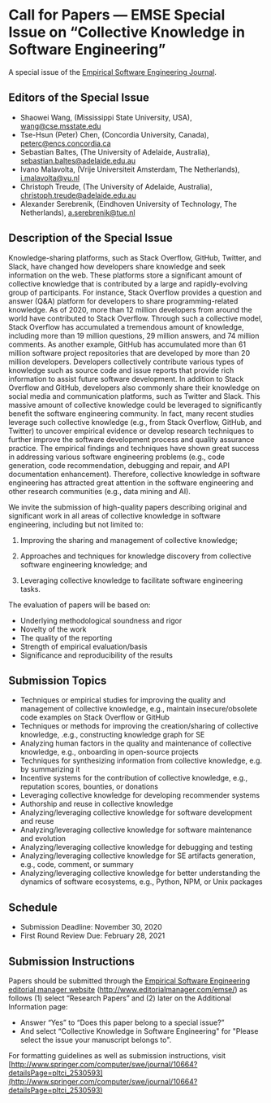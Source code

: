 # Call for Papers — EMSE Special Issue on “Collective Knowledge in Software Engineering”

A special issue of the [Empirical Software Engineering Journal](http://www.springer.com/computer/swe/journal/10664).

## Editors of the Special Issue

- Shaowei Wang, (Mississippi State University, USA), wang@cse.msstate.edu
- Tse-Hsun (Peter) Chen, (Concordia University, Canada), peterc@encs.concordia.ca
- Sebastian Baltes, (The University of Adelaide, Australia), sebastian.baltes@adelaide.edu.au
- Ivano Malavolta, (Vrije Universiteit Amsterdam, The Netherlands), i.malavolta@vu.nl
- Christoph Treude, (The University of Adelaide, Australia), christoph.treude@adelaide.edu.au
- Alexander Serebrenik, (Eindhoven University of Technology, The Netherlands), a.serebrenik@tue.nl

## Description of the Special Issue
Knowledge-sharing platforms, such as Stack Overflow, GitHub, Twitter, and Slack, have changed how developers share knowledge and seek information on the web. These platforms store a significant amount of collective knowledge that is contributed by a large and rapidly-evolving group of participants. For instance, Stack Overflow provides a question and answer (Q&A) platform for developers to share programming-related knowledge. As of 2020, more than 12 million developers from around the world have contributed to Stack Overflow. Through such a collective model, Stack Overflow has accumulated a tremendous amount of knowledge, including more than 19 million questions, 29 million answers, and 74 million comments. As another example, GitHub has accumulated more than 61 million software project repositories that are developed by more than 20 million developers. Developers collectively contribute various types of knowledge such as source code and issue reports that provide rich information to assist future software development. In addition to Stack Overflow and GitHub, developers also commonly share their knowledge on social media and communication platforms, such as Twitter and Slack. This massive amount of collective knowledge could be leveraged to significantly benefit the software engineering community. In fact, many recent studies leverage such collective knowledge (e.g., from Stack Overflow, GitHub, and Twitter) to uncover empirical evidence or develop research techniques to further improve the software development process and quality assurance practice. The empirical findings and techniques have shown great success in addressing various software engineering problems (e.g., code generation, code recommendation, debugging and repair, and API documentation enhancement). Therefore, collective knowledge in software engineering has attracted great attention in the software engineering and other research communities (e.g., data mining and AI).

We invite the submission of high-quality papers describing original and significant work in all areas of collective knowledge in software engineering, including but not limited to:

1) Improving the sharing and management of collective knowledge;

2) Approaches and techniques for knowledge discovery from collective software engineering knowledge; and

3) Leveraging collective knowledge to facilitate software engineering tasks.

The evaluation of papers will be based on:
- Underlying methodological soundness and rigor
- Novelty of the work
- The quality of the reporting
- Strength of empirical evaluation/basis
- Significance and reproducibility of the results

## Submission Topics
-   Techniques or empirical studies for improving the quality and management of collective knowledge, e.g., maintain insecure/obsolete code examples on Stack Overflow or GitHub
-   Techniques or methods for improving the creation/sharing of collective knowledge, .e.g., constructing knowledge graph for SE
-   Analyzing human factors in the quality and maintenance of collective knowledge, e.g., onboarding in open-source projects
-   Techniques for synthesizing information from collective knowledge, e.g. by summarizing it
-   Incentive systems for the contribution of collective knowledge, e.g., reputation scores, bounties, or donations
-   Leveraging collective knowledge for developing recommender systems
-   Authorship and reuse in collective knowledge
-   Analyzing/leveraging collective knowledge for software development and reuse
-   Analyzing/leveraging collective knowledge for software maintenance and evolution
-   Analyzing/leveraging collective knowledge for debugging and testing
-   Analyzing/leveraging collective knowledge for SE artifacts generation, e.g., code, comment, or summary
-   Analyzing/leveraging collective knowledge for better understanding the dynamics of software ecosystems, e.g., Python, NPM, or Unix packages

## Schedule
- Submission Deadline: November 30, 2020  
- First Round Review Due: February 28, 2021  

## Submission Instructions
Papers should be submitted through the [Empirical Software Engineering editorial manager website](http://www.editorialmanager.com/emse/) (http://www.editorialmanager.com/emse/) as follows (1) select “Research Papers” and (2) later on the Additional Information page:
- Answer “Yes” to “Does this paper belong to a special issue?”
- And select “Collective Knowledge in Software Engineering" for "Please select the issue your manuscript belongs to".

For formatting guidelines as well as submission instructions, visit [http://www.springer.com/computer/swe/journal/10664?detailsPage=pltci_2530593](http://www.springer.com/computer/swe/journal/10664?detailsPage=pltci_2530593)
